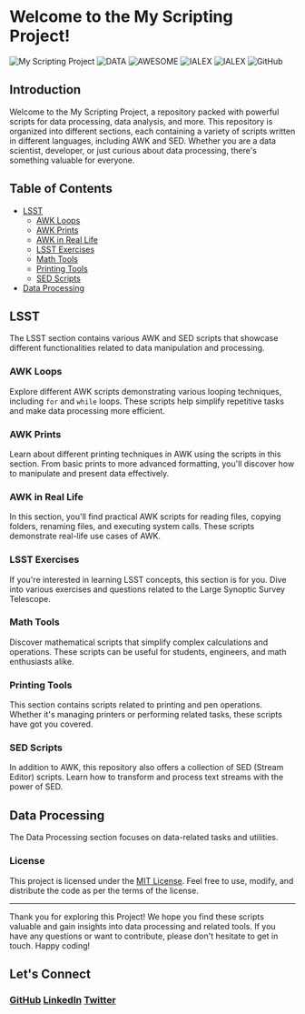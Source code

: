 # Welcome to the My Scripting Project!

![My Scripting Project](https://coralogix.com/wp-content/uploads/2022/03/What-is-Scripting.jpeg)
![DATA](https://img.shields.io/badge/GitHub-Scripting--Project--Data--Processing--and--Analysis-red) ![AWESOME](https://img.shields.io/badge/GitHub-Awesome--Project-green) ![IALEX](https://img.shields.io/badge/IALEX-blue) ![IALEX](https://img.shields.io/badge/VSODE-Bash--HTML--PDF-lilac) ![GitHub](https://img.shields.io/badge/BASH-Scripting--Starter--Project-maroon)

## Introduction

Welcome to the My Scripting Project, a repository packed with powerful scripts for data processing, data analysis, and more. This repository is organized into different sections, each containing a variety of scripts written in different languages, including AWK and SED. Whether you are a data scientist, developer, or just curious about data processing, there's something valuable for everyone.

## Table of Contents

- [LSST](#lsst)
  - [AWK Loops](#awk-loops)
  - [AWK Prints](#awk-prints)
  - [AWK in Real Life](#awk-real-life)
  - [LSST Exercises](#lsst-exercises)
  - [Math Tools](#math)
  - [Printing Tools](#printing)
  - [SED Scripts](#sed-scripts)
- [Data Processing](#data-processing)

## LSST

The LSST section contains various AWK and SED scripts that showcase different functionalities related to data manipulation and processing.

### AWK Loops

Explore different AWK scripts demonstrating various looping techniques, including `for` and `while` loops. These scripts help simplify repetitive tasks and make data processing more efficient.

### AWK Prints

Learn about different printing techniques in AWK using the scripts in this section. From basic prints to more advanced formatting, you'll discover how to manipulate and present data effectively.

### AWK in Real Life

In this section, you'll find practical AWK scripts for reading files, copying folders, renaming files, and executing system calls. These scripts demonstrate real-life use cases of AWK.

### LSST Exercises

If you're interested in learning LSST concepts, this section is for you. Dive into various exercises and questions related to the Large Synoptic Survey Telescope.

### Math Tools

Discover mathematical scripts that simplify complex calculations and operations. These scripts can be useful for students, engineers, and math enthusiasts alike.

### Printing Tools

This section contains scripts related to printing and pen operations. Whether it's managing printers or performing related tasks, these scripts have got you covered.

### SED Scripts

In addition to AWK, this repository also offers a collection of SED (Stream Editor) scripts. Learn how to transform and process text streams with the power of SED.

## Data Processing

The Data Processing section focuses on data-related tasks and utilities.

### License

This project is licensed under the [MIT License](https://opensource.org/licenses/MIT). Feel free to use, modify, and distribute the code as per the terms of the license.

---

Thank you for exploring this Project! We hope you find these scripts valuable and gain insights into data processing and related tools. If you have any questions or want to contribute, please don't hesitate to get in touch. Happy coding!

## Let's Connect
### [GitHub](github.com/ialexeze)   [LinkedIn](linkedin.com/in/alexeze)   [Twitter](twitter.com/ialexeze)
